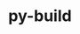 ---
title: "py-build"
layout: cache
categories: [package, develop-2025-05-04]
meta: {"compilers": ["none"], "num_specs": 5, "num_specs_by_stack": {"e4s": 2, "ml-linux-aarch64-cpu": 1, "ml-linux-aarch64-cuda": 1, "ml-linux-x86_64-cpu": 2, "ml-linux-x86_64-cuda": 1, "ml-linux-x86_64-rocm": 1, "root": 5}, "oss": ["ubuntu22.04", "ubuntu24.04"], "platforms": ["linux"], "stacks": ["e4s", "ml-linux-aarch64-cpu", "ml-linux-aarch64-cuda", "ml-linux-x86_64-cpu", "ml-linux-x86_64-cuda", "ml-linux-x86_64-rocm", "root"], "targets": ["aarch64", "x86_64_v3"], "versions": ["1.2.2"]}
spec_details: [{"compiler": "none", "hash": "2viyxlmuaf7azutxvctzoall2qjibgei", "os": "ubuntu24.04", "platform": "linux", "size": "-", "stacks": ["ml-linux-aarch64-cpu", "ml-linux-aarch64-cuda", "root"], "target": "aarch64", "variants": ["build_system=python_pip", "~virtualenv"], "versions": ["1.2.2"]}, {"compiler": "none", "hash": "djziri6jvdczi52jpft6222fmn7nrzth", "os": "ubuntu22.04", "platform": "linux", "size": "-", "stacks": ["e4s", "root"], "target": "x86_64_v3", "variants": ["build_system=python_pip", "~virtualenv"], "versions": ["1.2.2"]}, {"compiler": "none", "hash": "fb63jqlfun46rqwv7t7wllgihizascjw", "os": "ubuntu24.04", "platform": "linux", "size": "-", "stacks": ["ml-linux-x86_64-cpu", "root"], "target": "x86_64_v3", "variants": ["build_system=python_pip", "~virtualenv"], "versions": ["1.2.2"]}, {"compiler": "none", "hash": "jsiqnlgo6cykfxvb5dyv3uipcdtvd4qv", "os": "ubuntu24.04", "platform": "linux", "size": "-", "stacks": ["ml-linux-x86_64-cpu", "ml-linux-x86_64-cuda", "ml-linux-x86_64-rocm", "root"], "target": "x86_64_v3", "variants": ["build_system=python_pip", "~virtualenv"], "versions": ["1.2.2"]}, {"compiler": "none", "hash": "vsahwfcai3fsrt7qktuq75b4otmrbafb", "os": "ubuntu22.04", "platform": "linux", "size": "-", "stacks": ["e4s", "root"], "target": "x86_64_v3", "variants": ["build_system=python_pip", "~virtualenv"], "versions": ["1.2.2"]}]
---